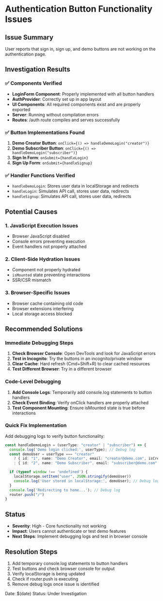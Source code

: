 # Authentication Button Functionality Issues

## Issue Summary
User reports that sign in, sign up, and demo buttons are not working on the authentication page.

## Investigation Results

### ✅ Components Verified
- **LoginForm Component**: Properly implemented with all button handlers
- **AuthProvider**: Correctly set up in app layout
- **UI Components**: All required components exist and are properly exported
- **Server**: Running without compilation errors
- **Routes**: /auth route compiles and serves successfully

### ✅ Button Implementations Found
1. **Demo Creator Button**: `onClick={() => handleDemoLogin("creator")}`
2. **Demo Subscriber Button**: `onClick={() => handleDemoLogin("subscriber")}`
3. **Sign In Form**: `onSubmit={handleLogin}`
4. **Sign Up Form**: `onSubmit={handleSignup}`

### ✅ Handler Functions Verified
- `handleDemoLogin`: Stores user data in localStorage and redirects
- `handleLogin`: Simulates API call, stores user data, redirects
- `handleSignup`: Simulates API call, stores user data, redirects

## Potential Causes

### 1. JavaScript Execution Issues
- Browser JavaScript disabled
- Console errors preventing execution
- Event handlers not properly attached

### 2. Client-Side Hydration Issues
- Component not properly hydrated
- `isMounted` state preventing interactions
- SSR/CSR mismatch

### 3. Browser-Specific Issues
- Browser cache containing old code
- Browser extensions interfering
- Local storage access blocked

## Recommended Solutions

### Immediate Debugging Steps
1. **Check Browser Console**: Open DevTools and look for JavaScript errors
2. **Test in Incognito**: Try the buttons in an incognito/private window
3. **Clear Cache**: Hard refresh (Cmd+Shift+R) to clear cached resources
4. **Test Different Browser**: Try in a different browser

### Code-Level Debugging
1. **Add Console Logs**: Temporarily add console.log statements to button handlers
2. **Check Event Binding**: Verify onClick handlers are properly attached
3. **Test Component Mounting**: Ensure isMounted state is true before interactions

### Quick Fix Implementation
Add debugging logs to verify button functionality:

```typescript
const handleDemoLogin = (userType: "creator" | "subscriber") => {
  console.log('Demo login clicked:', userType); // Debug log
  const demoUser = userType === "creator"
    ? { id: "1", name: "Demo Creator", email: "creator@demo.com", isCreator: true }
    : { id: "2", name: "Demo Subscriber", email: "subscriber@demo.com", isCreator: false }

  if (typeof window !== 'undefined') {
    localStorage.setItem("user", JSON.stringify(demoUser))
    console.log('User stored in localStorage:', demoUser); // Debug log
  }
  console.log('Redirecting to home...'); // Debug log
  router.push("/")
}
```

## Status
- **Severity**: High - Core functionality not working
- **Impact**: Users cannot authenticate or test demo features
- **Next Steps**: Implement debugging logs and test in browser console

## Resolution Steps
1. Add temporary console.log statements to button handlers
2. Test buttons and check browser console for output
3. Verify localStorage is being updated
4. Check if router.push is executing
5. Remove debug logs once issue is identified

Date: $(date)
Status: Under Investigation